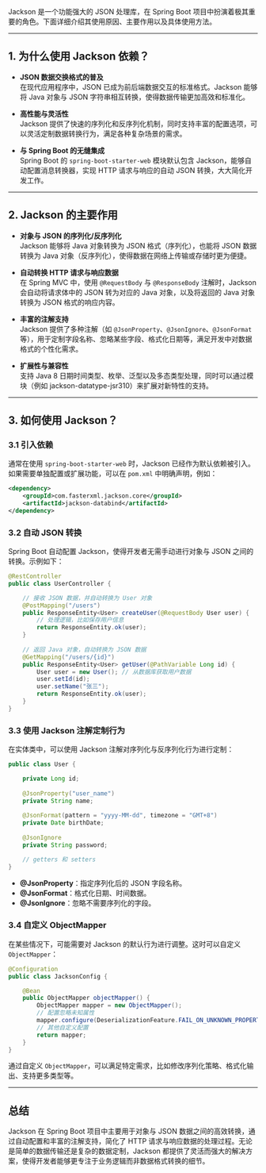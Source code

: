 Jackson 是一个功能强大的 JSON 处理库，在 Spring Boot 项目中扮演着极其重要的角色。下面详细介绍其使用原因、主要作用以及具体使用方法。

---

## 1. 为什么使用 Jackson 依赖？

- **JSON 数据交换格式的普及**  
    在现代应用程序中，JSON 已成为前后端数据交互的标准格式。Jackson 能够将 Java 对象与 JSON 字符串相互转换，使得数据传输更加高效和标准化。
    
- **高性能与灵活性**  
    Jackson 提供了快速的序列化和反序列化机制，同时支持丰富的配置选项，可以灵活定制数据转换行为，满足各种复杂场景的需求。
    
- **与 Spring Boot 的无缝集成**  
    Spring Boot 的 `spring-boot-starter-web` 模块默认包含 Jackson，能够自动配置消息转换器，实现 HTTP 请求与响应的自动 JSON 转换，大大简化开发工作。
    

---

## 2. Jackson 的主要作用

- **对象与 JSON 的序列化/反序列化**  
    Jackson 能够将 Java 对象转换为 JSON 格式（序列化），也能将 JSON 数据转换为 Java 对象（反序列化），使得数据在网络上传输或存储时更为便捷。
    
- **自动转换 HTTP 请求与响应数据**  
    在 Spring MVC 中，使用 `@RequestBody` 与 `@ResponseBody` 注解时，Jackson 会自动将请求体中的 JSON 转为对应的 Java 对象，以及将返回的 Java 对象转换为 JSON 格式的响应内容。
    
- **丰富的注解支持**  
    Jackson 提供了多种注解（如 `@JsonProperty`、`@JsonIgnore`、`@JsonFormat` 等），用于定制字段名称、忽略某些字段、格式化日期等，满足开发中对数据格式的个性化需求。
    
- **扩展性与兼容性**  
    支持 Java 8 日期时间类型、枚举、泛型以及多态类型处理，同时可以通过模块（例如 jackson-datatype-jsr310）来扩展对新特性的支持。
    

---

## 3. 如何使用 Jackson？

### 3.1 引入依赖

通常在使用 `spring-boot-starter-web` 时，Jackson 已经作为默认依赖被引入。如果需要单独配置或扩展功能，可以在 `pom.xml` 中明确声明，例如：

```xml
<dependency>
    <groupId>com.fasterxml.jackson.core</groupId>
    <artifactId>jackson-databind</artifactId>
</dependency>
```

### 3.2 自动 JSON 转换

Spring Boot 自动配置 Jackson，使得开发者无需手动进行对象与 JSON 之间的转换。示例如下：

```java
@RestController
public class UserController {

    // 接收 JSON 数据，并自动转换为 User 对象
    @PostMapping("/users")
    public ResponseEntity<User> createUser(@RequestBody User user) {
        // 处理逻辑，比如保存用户信息
        return ResponseEntity.ok(user);
    }
    
    // 返回 Java 对象，自动转换为 JSON 数据
    @GetMapping("/users/{id}")
    public ResponseEntity<User> getUser(@PathVariable Long id) {
        User user = new User(); // 从数据库获取用户数据
        user.setId(id);
        user.setName("张三");
        return ResponseEntity.ok(user);
    }
}
```

### 3.3 使用 Jackson 注解定制行为

在实体类中，可以使用 Jackson 注解对序列化与反序列化行为进行定制：

```java
public class User {

    private Long id;
    
    @JsonProperty("user_name")
    private String name;
    
    @JsonFormat(pattern = "yyyy-MM-dd", timezone = "GMT+8")
    private Date birthDate;
    
    @JsonIgnore
    private String password;

    // getters 和 setters
}
```

- **@JsonProperty**：指定序列化后的 JSON 字段名称。
- **@JsonFormat**：格式化日期、时间数据。
- **@JsonIgnore**：忽略不需要序列化的字段。

### 3.4 自定义 ObjectMapper

在某些情况下，可能需要对 Jackson 的默认行为进行调整。这时可以自定义 `ObjectMapper`：

```java
@Configuration
public class JacksonConfig {

    @Bean
    public ObjectMapper objectMapper() {
        ObjectMapper mapper = new ObjectMapper();
        // 配置忽略未知属性
        mapper.configure(DeserializationFeature.FAIL_ON_UNKNOWN_PROPERTIES, false);
        // 其他自定义配置
        return mapper;
    }
}
```

通过自定义 `ObjectMapper`，可以满足特定需求，比如修改序列化策略、格式化输出、支持更多类型等。

---

## 总结

Jackson 在 Spring Boot 项目中主要用于对象与 JSON 数据之间的高效转换，通过自动配置和丰富的注解支持，简化了 HTTP 请求与响应数据的处理过程。无论是简单的数据传输还是复杂的数据定制，Jackson 都提供了灵活而强大的解决方案，使得开发者能够更专注于业务逻辑而非数据格式转换的细节。